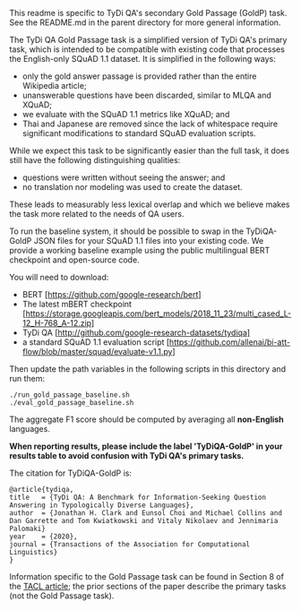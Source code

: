 This readme is specific to TyDi QA's secondary Gold Passage (GoldP) task. See
the README.md in the parent directory for more general information.

The TyDi QA Gold Passage task is a simplified version of TyDi QA's primary task,
which is intended to be compatible with existing code that processes the
English-only SQuAD 1.1 dataset. It is simplified in the following ways:

*   only the gold answer passage is provided rather than the entire Wikipedia
    article;
*   unanswerable questions have been discarded, similar to MLQA and XQuAD;
*   we evaluate with the SQuAD 1.1 metrics like XQuAD; and
*   Thai and Japanese are removed since the lack of whitespace require
    significant modifications to standard SQuAD evaluation scripts.

While we expect this task to be significantly easier than the full task, it does
still have the following distinguishing qualities:

*   questions were written without seeing the answer; and
*   no translation nor modeling was used to create the dataset.

These leads to measurably less lexical overlap and which we believe makes the
task more related to the needs of QA users.

To run the baseline system, it should be possible to swap in the TyDiQA-GoldP
JSON files for your SQuAD 1.1 files into your existing code. We provide a
working baseline example using the public multilingual BERT checkpoint and
open-source code.

You will need to download:

*   BERT [https://github.com/google-research/bert]
*   The latest mBERT checkpoint
    [https://storage.googleapis.com/bert_models/2018_11_23/multi_cased_L-12_H-768_A-12.zip]
*   TyDi QA [http://github.com/google-research-datasets/tydiqa]
*   a standard SQuAD 1.1 evaluation script
    [https://github.com/allenai/bi-att-flow/blob/master/squad/evaluate-v1.1.py]

Then update the path variables in the following scripts in this directory and
run them:

```
./run_gold_passage_baseline.sh
./eval_gold_passage_baseline.sh
```

The aggregate F1 score should be computed by averaging all **non-English**
languages.

**When reporting results, please include the label 'TyDiQA-GoldP' in your
results table to avoid confusion with TyDi QA's primary tasks.**

The citation for TyDiQA-GoldP is:

```
@article{tydiqa,
title   = {TyDi QA: A Benchmark for Information-Seeking Question Answering in Typologically Diverse Languages},
author  = {Jonathan H. Clark and Eunsol Choi and Michael Collins and Dan Garrette and Tom Kwiatkowski and Vitaly Nikolaev and Jennimaria Palomaki}
year    = {2020},
journal = {Transactions of the Association for Computational Linguistics}
}
```

Information specific to the Gold Passage task can be found in Section 8 of the
[TACL article](https://storage.googleapis.com/tydiqa/tydiqa.pdf); the prior
sections of the paper describe the primary tasks (not the Gold Passage task).
